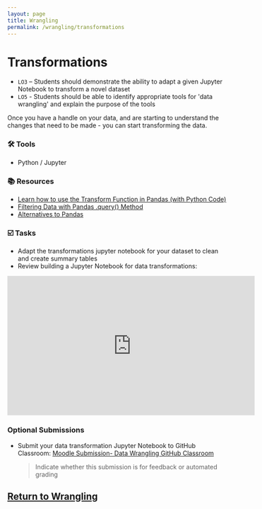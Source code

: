 ```yaml
---
layout: page
title: Wrangling
permalink: /wrangling/transformations
---
```


# Transformations
- `LO3` – Students should demonstrate the ability to adapt a given Jupyter Notebook to transform a novel dataset 
- `LO5` - Students should be able to identify appropriate tools for 'data wrangling' and explain the purpose of the tools  

Once you have a handle on your data, and are starting to understand the changes that need to be made - you can start transforming the data. 

### 🛠 Tools
- Python / Jupyter

### 📚 Resources
- [Learn how to use the Transform Function in Pandas (with Python Code)](https://www.analyticsvidhya.com/blog/2020/03/understanding-transform-function-python/)
- [Filtering Data with Pandas .query() Method](https://www.geeksforgeeks.org/python-filtering-data-with-pandas-query-method/)
- [Alternatives to Pandas](https://towardsdatascience.com/python-data-transformation-tools-for-etl-2cb20d76fcd0)
  
### ☑️ Tasks
- Adapt the transformations jupyter notebook for your dataset to clean and create summary tables
- Review building a Jupyter Notebook for data transformations: 

<iframe width="560" height="315" src="https://www.youtube.com/embed/0etiYuJJl1s" title="YouTube video player" frameborder="0" allow="accelerometer; autoplay; clipboard-write; encrypted-media; gyroscope; picture-in-picture" allowfullscreen></iframe>

### Optional Submissions
- Submit your data transformation Jupyter Notebook to GitHub Classroom: [Moodle Submission- Data Wrangling GitHub Classroom](https://moodle.met.ubc.ca/mod/lti/view.php?id=1460)
  > Indicate whether this submission is for feedback or automated grading

## [Return to Wrangling](https://intro-to-data-and-viz.github.io/wrangling)
